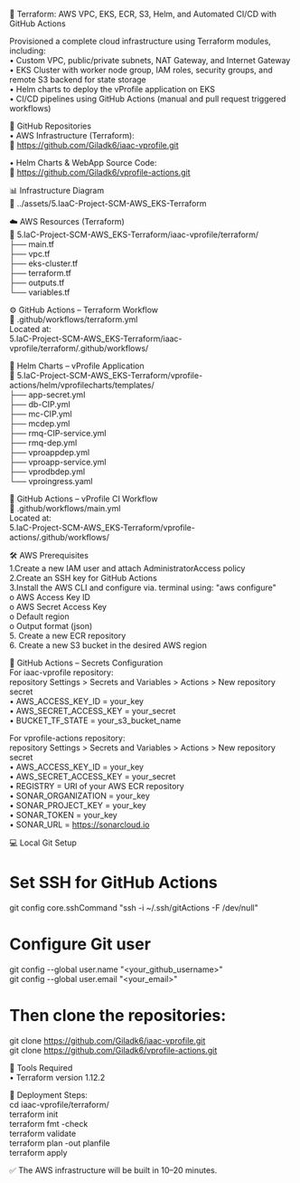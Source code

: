 🧱 Terraform: AWS VPC, EKS, ECR, S3, Helm, and Automated CI/CD with GitHub Actions  
   
Provisioned a complete cloud infrastructure using Terraform modules, including:    
  •	Custom VPC, public/private subnets, NAT Gateway, and Internet Gateway   
  •	EKS Cluster with worker node group, IAM roles, security groups, and remote S3 backend for state storage   
  •	Helm charts to deploy the vProfile application on EKS   
  •	CI/CD pipelines using GitHub Actions (manual and pull request triggered workflows)   
     
📁 GitHub Repositories   
  • AWS Infrastructure (Terraform):  
    🔗 https://github.com/Giladk6/iaac-vprofile.git  
   
  •	Helm Charts & WebApp Source Code:  
    🔗 https://github.com/Giladk6/vprofile-actions.git  
   
📊 Infrastructure Diagram  
  📍 ../assets/5.IaaC-Project-SCM-AWS_EKS-Terraform  
    
☁️ AWS Resources (Terraform)  
  📁 5.IaC-Project-SCM-AWS_EKS-Terraform/iaac-vprofile/terraform/   
  ├── main.tf  
  ├── vpc.tf  
  ├── eks-cluster.tf  
  ├── terraform.tf  
  ├── outputs.tf   
  └── variables.tf   
   
⚙️ GitHub Actions – Terraform Workflow  
  📁 .github/workflows/terraform.yml  
  Located at:  
    5.IaC-Project-SCM-AWS_EKS-Terraform/iaac-vprofile/terraform/.github/workflows/  

      
🚀 Helm Charts – vProfile Application   
  📁 5.IaC-Project-SCM-AWS_EKS-Terraform/vprofile-actions/helm/vprofilecharts/templates/   
  ├── app-secret.yml  
  ├── db-CIP.yml  
  ├── mc-CIP.yml  
  ├── mcdep.yml  
  ├── rmq-CIP-service.yml  
  ├── rmq-dep.yml  
  ├── vproappdep.yml  
  ├── vproapp-service.yml  
  ├── vprodbdep.yml  
  └── vproingress.yaml  
   
🔁 GitHub Actions – vProfile CI Workflow  
  📁 .github/workflows/main.yml  
  Located at:  
    5.IaC-Project-SCM-AWS_EKS-Terraform/vprofile-actions/.github/workflows/  
   
  
🛠️ AWS Prerequisites  
  1.Create a new IAM user <Gitops> and attach AdministratorAccess policy  
  2.Create an SSH key for GitHub Actions  
  3.Install the AWS CLI and configure via. terminal using: "aws configure"  
    o	AWS Access Key ID  
    o	AWS Secret Access Key  
    o	Default region  
    o	Output format (json)  
  5.	Create a new ECR repository  
  6.	Create a new S3 bucket in the desired AWS region  
  
    
🔐 GitHub Actions – Secrets Configuration  
  For iaac-vprofile repository:  
  repository Settings > Secrets and Variables > Actions > New repository secret  
    •	AWS_ACCESS_KEY_ID = your_key  
    •	AWS_SECRET_ACCESS_KEY = your_secret  
    •	BUCKET_TF_STATE = your_s3_bucket_name  
   
  For vprofile-actions repository:  
  repository Settings > Secrets and Variables > Actions > New repository secret  
    •	AWS_ACCESS_KEY_ID = your_key  
    •	AWS_SECRET_ACCESS_KEY = your_secret  
    •	REGISTRY = URI of your AWS ECR repository  
    •	SONAR_ORGANIZATION = your_key  
    •	SONAR_PROJECT_KEY = your_key  
    •	SONAR_TOKEN = your_key  
    •	SONAR_URL = https://sonarcloud.io  
  
    
💻 Local Git Setup  
# Set SSH for GitHub Actions  
  git config core.sshCommand "ssh -i ~/.ssh/gitActions -F /dev/null"  
# Configure Git user  
  git config --global user.name "<your_github_username>"  
  git config --global user.email "<your_email>"  
# Then clone the repositories:  
  git clone https://github.com/Giladk6/iaac-vprofile.git  
  git clone https://github.com/Giladk6/vprofile-actions.git  
    
🧰 Tools Required  
•	Terraform version 1.12.2  
      
🚀 Deployment Steps:  
  cd iaac-vprofile/terraform/  
    terraform init  
    terraform fmt -check  
    terraform validate  
    terraform plan -out planfile  
    terraform apply  
    
✅ The AWS infrastructure will be built in 10–20 minutes.  
   
